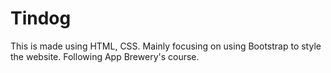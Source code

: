 # Tindog
This is made using HTML, CSS. Mainly focusing on using Bootstrap to style the website. Following App Brewery's course.
